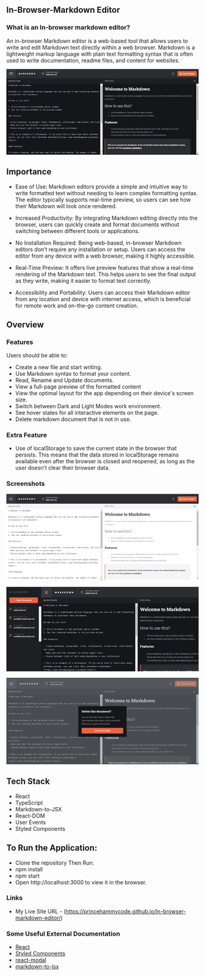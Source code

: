 ## In-Browser-Markdown Editor

### What is an In-browser markdown editor?

An in-browser Markdown editor is a web-based tool that allows users to write and edit Markdown text directly within a web browser. Markdown is a lightweight markup language with plain text formatting syntax that is often used to write documentation, readme files, and content for websites.

![](./Screenshot1.png)


## Importance

- Ease of Use: Markdown editors provide a simple and intuitive way to write formatted text without needing to learn complex formatting syntax. The editor typically supports real-time preview, so users can see how their Markdown will look once rendered.

- Increased Productivity: By integrating Markdown editing directly into the browser, users can quickly create and format documents without switching between different tools or applications.

- No Installation Required: Being web-based, in-browser Markdown editors don’t require any installation or setup. Users can access the editor from any device with a web browser, making it highly accessible.

- Real-Time Preview: It offers live preview features that show a real-time rendering of the Markdown text. This helps users to see the final output as they write, making it easier to format text correctly.

- Accessibility and Portability: Users can access their Markdown editor from any location and device with internet access, which is beneficial for remote work and on-the-go content creation.


## Overview

### Features

Users should be able to:
- Create a new file and start writing.
- Use Markdown syntax to format your content.
- Read, Rename and Update documents.
- View a full-page preview of the formatted content
- View the optimal layout for the app depending on their device's screen size.
- Switch between Dark and Light Modes work environment.
- See hover states for all interactive elements on the page.
- Delete markdown document that is not in use.

### Extra Feature

- Use of localStorage to save the current state in the browser that persists. This means that the data stored in localStorage remains available even after the browser is closed and reopened, as long as the user doesn’t clear their browser data.


### Screenshots

![](./Sceenshot2(lightmd).png)            


![](./Sceenshot3(SideMenu).png) 


![](./Sceenshot4(del).png)    


## Tech Stack

- React
- TypeScript
- Markdown-to-JSX
- React-DOM
- User Events
- Styled Components


## To Run the Application:

- Clone the repository
  Then Run:
- npm install  
- npm start
- Open http://localhost:3000 to view it in the browser.


### Links

- My Live Site URL - (https://princehammycode.github.io/In-browser-markdown-editor/)


### Some Useful External Documentation

- [React](https://reactjs.org/)
- [Styled Components](https://styled-components.com/)
- [react-modal](https://www.npmjs.com/package/react-modal#api-documentation)
- [markdown-to-jsx](https://www.npmjs.com/package/markdown-to-jsx)

